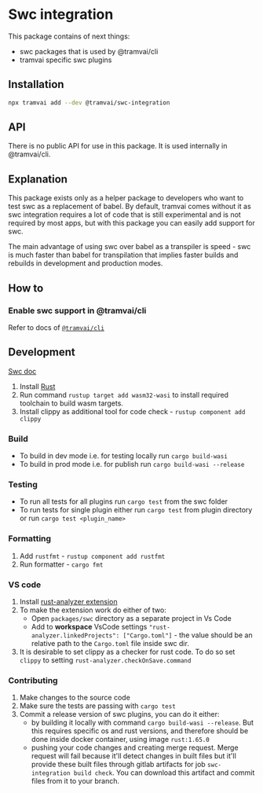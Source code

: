# Swc integration

This package contains of next things:

- swc packages that is used by @tramvai/cli
- tramvai specific swc plugins

## Installation

```sh
npx tramvai add --dev @tramvai/swc-integration
```

## API

There is no public API for use in this package. It is used internally in @tramvai/cli.

## Explanation

This package exists only as a helper package to developers who want to test swc as a replacement of babel. By default, tramvai comes without it as swc integration requires a lot of code that is still experimental and is not required by most apps, but with this package you can easily add support for swc.

The main advantage of using swc over babel as a transpiler is speed - swc is much faster than babel for transpilation that implies faster builds and rebuilds in development and production modes.

## How to

### Enable swc support in @tramvai/cli

Refer to docs of [`@tramvai/cli`](references/cli/experiments.md#transpilation)

## Development

[Swc doc](https://swc.rs/docs/plugin/ecmascript/getting-started)

1. Install [Rust](https://www.rust-lang.org/tools/install)
2. Run command `rustup target add wasm32-wasi` to install required toolchain to build wasm targets.
3. Install clippy as additional tool for code check - `rustup component add clippy`

### Build

- To build in dev mode i.e. for testing locally run `cargo build-wasi`
- To build in prod mode i.e. for publish run `cargo build-wasi --release`

### Testing

- To run all tests for all plugins run `cargo test` from the swc folder
- To run tests for single plugin either run `cargo test` from plugin directory or run `cargo test <plugin_name>`

### Formatting

1. Add `rustfmt` - `rustup component add rustfmt`
2. Run formatter - `cargo fmt`

### VS code

1. Install [rust-analyzer extension](https://marketplace.visualstudio.com/items?itemName=rust-lang.rust-analyzer)
2. To make the extension work do either of two:
   - Open `packages/swc` directory as a separate project in Vs Code
   - Add to **workspace** VsCode settings `"rust-analyzer.linkedProjects": ["Cargo.toml"]` - the value should be an relative path to the `Cargo.toml` file inside swc dir.
3. It is desirable to set clippy as a checker for rust code. To do so set `clippy` to setting `rust-analyzer.checkOnSave.command`

### Contributing

1. Make changes to the source code
2. Make sure the tests are passing with `cargo test`
3. Commit a release version of swc plugins, you can do it either:
   - by building it locally with command `cargo build-wasi --release`. But this requires specific os and rust versions, and therefore should be done inside docker container, using image `rust:1.65.0`
   - pushing your code changes and creating merge request. Merge request will fail because it'll detect changes in built files but it'll provide these built files through gitlab artifacts for job `swc-integration build check`. You can download this artifact and commit files from it to your branch.
